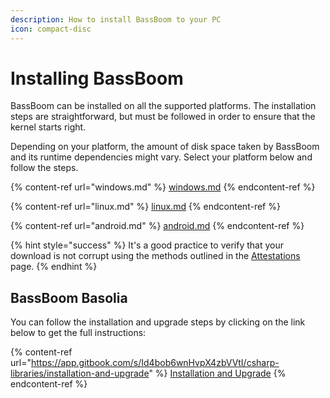 ```yaml
---
description: How to install BassBoom to your PC
icon: compact-disc
---
```


# Installing BassBoom

BassBoom can be installed on all the supported platforms. The installation steps are straightforward, but must be followed in order to ensure that the kernel starts right.

Depending on your platform, the amount of disk space taken by BassBoom and its runtime dependencies might vary. Select your platform below and follow the steps.

{% content-ref url="windows.md" %}
[windows.md](windows.md)
{% endcontent-ref %}

{% content-ref url="linux.md" %}
[linux.md](linux.md)
{% endcontent-ref %}

{% content-ref url="android.md" %}
[android.md](android.md)
{% endcontent-ref %}

{% hint style="success" %}
It's a good practice to verify that your download is not corrupt using the methods outlined in the [Attestations](https://app.gitbook.com/s/Id4bob6wnHvpX4zbVVtI/csharp-libraries/attestations) page.
{% endhint %}

## BassBoom Basolia

You can follow the installation and upgrade steps by clicking on the link below to get the full instructions:

{% content-ref url="https://app.gitbook.com/s/Id4bob6wnHvpX4zbVVtI/csharp-libraries/installation-and-upgrade" %}
[Installation and Upgrade](https://app.gitbook.com/s/Id4bob6wnHvpX4zbVVtI/csharp-libraries/installation-and-upgrade)
{% endcontent-ref %}
